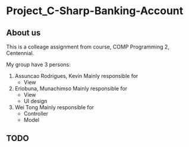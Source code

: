 # Project_C-Sharp-Banking-Account

## About us
This is a colleage assignment from course, COMP Programming 2, Centennial.

My group have 3 persons:
1. Assuncao Rodrigues, Kevin
   Mainly responsible for
    - View 
2. Eriobuna, Munachimso
   Mainly responsible for
    - View 
    - UI design
3. Wei Tong
   Mainly responsible for
   - Controller
   - Model

## TODO

